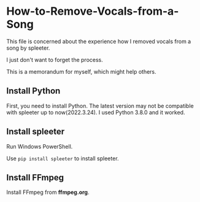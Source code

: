 # How-to-Remove-Vocals-from-a-Song
This file is concerned about the experience how I removed vocals from a song by spleeter.

I just don't want to forget the process.

This is a memorandum for myself, which might help others.

## Install Python
First, you need to install Python. The latest version may not be compatible with spleeter up to now(2022.3.24). I used Python 3.8.0 and it worked.

## Install spleeter
Run Windows PowerShell.

Use `pip install spleeter` to install spleeter.

## Install FFmpeg
Install FFmpeg from **ffmpeg.org**.

